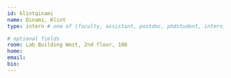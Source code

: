 ```yaml
---
id: klintqinami
name: Qinami, Klint
type: intern # one of [faculty, assistant, postdoc, phdstudent, intern]

# optional fields
room: Lab Building West, 2nd floor, 108
home: 
email:
bio:
---
```

